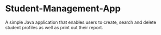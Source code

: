 # Student-Management-App
A simple Java application that enables users to create, search and delete student profiles as well as print out their report.
